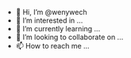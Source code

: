 - 👋 Hi, I’m @wenywech
- 👀 I’m interested in ...
- 🌱 I’m currently learning ...
- 💞️ I’m looking to collaborate on ...
- 📫 How to reach me ...

<!---
wenywech/wenywech is a ✨ special ✨ repository because its `README.md` (this file) appears on your GitHub profile.
You can click the Preview link to take a look at your changes.
--->
